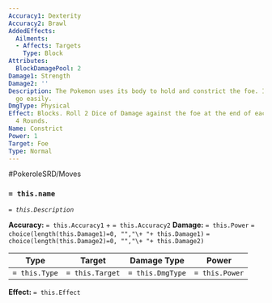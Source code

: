 ```yaml
---
Accuracy1: Dexterity
Accuracy2: Brawl
AddedEffects:
  Ailments:
  - Affects: Targets
    Type: Block
Attributes:
  BlockDamagePool: 2
Damage1: Strength
Damage2: ''
Description: The Pokemon uses its body to hold and constrict the foe. It won't let
  go easily.
DmgType: Physical
Effect: Blocks. Roll 2 Dice of Damage against the foe at the end of each Round. Lasts
  4 Rounds.
Name: Constrict
Power: 1
Target: Foe
Type: Normal
---
```


#PokeroleSRD/Moves

### `= this.name` 
*`= this.Description`*

**Accuracy:** `= this.Accuracy1` + `= this.Accuracy2`
**Damage:** `= this.Power` `= choice(length(this.Damage1)=0, "","\+ "+ this.Damage1)` `= choice(length(this.Damage2)=0, "","\+ "+ this.Damage2)`

| Type          | Target          | Damage Type          | Power          |
| ------------- | --------------- | ---------------- | -------------- |
| `= this.Type` | `= this.Target` | `= this.DmgType` | `= this.Power` | 

**Effect:** `= this.Effect`